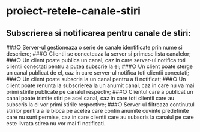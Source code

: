 # proiect-retele-canale-stiri
## Subscrierea si notificarea pentru canale de stiri:
###○ Server-ul gestioneaza o serie de canale identificate prin nume si descriere;
###○ Clientii se conecteaza la server si primesc lista canalelor;
###○ Un client poate publica un canal, caz in care server-ul notifica toti clientii
conectati pentru a putea subscrie la el;
###○ Un client poate sterge un canal publicat de el, caz in care server-ul notifica toti
clientii conectati;
###○ Un client poate subscrie la un canal pentru a fi notificat;
###○ Un client poate renunta la subscrierea la un anumit canal, caz in care nu va
mai primi stirile publicate pe canalul respectiv;
###○ Clientul care a publicat un canal poate trimite stiri pe acel canal, caz in care
toti clientii care au subscris la el vor primi stirile respective;
###○ Server-ul filtreaza continutul stirilor pentru a le bloca pe acelea care contin
anumite cuvinte predefinite care nu sunt permise, caz in care clientii care au
subscris la canalul pe care este livrata stirea nu vor mai fi notificati.
